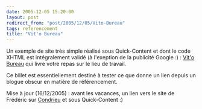 ```yaml
---
date: 2005-12-05 15:20:00
layout: post
redirect_from: "post/2005/12/05/Vito-Bureau"
tags: referencement
title: "Vit'o Bureau"
---
```


Un exemple de site très simple réalisé sous Quick-Content et dont le code
XHTML est intégralement validé (à l'exeption de la publicité Google :) :
[Vit'o Bureau](http://www.vit-o.com/) qui livre votre repas sur le
lieu de travail.

Ce billet est essentiellement destiné à tester ce que donne un lien depuis
un blogue obscur en matière de référencement.

Mise à jour (16/12/2005) : avant les vacances, un lien vers le site de
Frédéric sur [Condrieu](http://condrieu.au-quotidien.info/) et sous
Quick-Content :)
